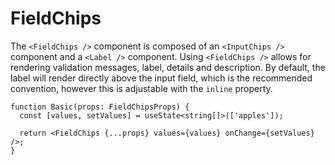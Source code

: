 # FieldChips

The `<FieldChips />` component is composed of an `<InputChips />` component and a `<Label />` component. Using `<FieldChips />` allows for rendering validation messages, label, details and description. By default, the label will render directly above the input field, which is the recommended convention, however this is adjustable with the `inline` property.

```tsx
function Basic(props: FieldChipsProps) {
  const [values, setValues] = useState<string[]>(['apples']);

  return <FieldChips {...props} values={values} onChange={setValues} />;
}
```
